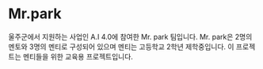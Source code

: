 # Mr.park
울주군에서 지원하는 사업인 A.I 4.0에 참여한 Mr. park 팀입니다. Mr. park은 2명의 멘토와 3명의 멘티로 구성되어 있으며 멘티는 고등학교 2학년 제학중입니다. 이 프로젝트는 멘티들을 위한 교육용 프로젝트입니다.
